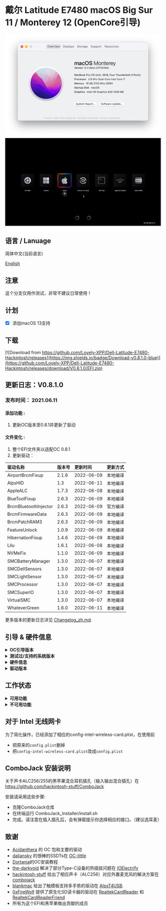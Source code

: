 # 戴尔 Latitude E7480 macOS Big Sur 11 / Monterey 12 (OpenCore引导)

<div style="align: center">
<img src="https://raw.githubusercontent.com/Lovely-XPP/Dell-Latitude-E7480-Hackintosh/main/demo/system_info.png">
</div>

<div style="align: center">
<img src="https://raw.githubusercontent.com/Lovely-XPP/Dell-Latitude-E7480-Hackintosh/main/demo/OC_info.png">
</div>

## 语言 / Lanuage
简体中文(当前语言)

[English](https://github.com/Lovely-XPP/Dell-Latitude-E7480-Hackintosh/blob/main/README.md)

## 注意
这个分支仅用作测试，非常不建议日常使用！

## 计划
- [x] 添加macOS 13支持


## 下载

[![Download from https://github.com/Lovely-XPP/Dell-Latitude-E7480-Hackintosh/releases](https://img.shields.io/badge/Download-v0.8.1.0-blue)](https://github.com/Lovely-XPP/Dell-Latitude-E7480-Hackintosh/releases/download/V0.8.1.0/EFI.zip)

## 更新日志：V0.8.1.0

### 发布时间： 2021.06.11

#### 添加功能 :

1. 更新OC版本至0.8.1并更新了驱动

#### 文件变化 :

1. 整个EFI文件夹以适配OC 0.8.1
2. 更新驱动：

| 驱动名称          | 版本号                       | 更新时间       | 更新方式              |
|:----------------|:-------------------------------------------|:---------------|:----------------|
|	AirportBrcmFixup	|	2.1.6	|	2022-06-09	|	本地编译	|
|	AlpsHID	|	1.3	|	2022-06-11	|	本地编译	|
|	AppleALC	|	1.7.3	|	2022-06-08	|	本地编译	|
|	BlueToolFixup	|	2.6.3	|	2022-06-09	|	本地编译	|
|	BrcmBluetoothInjector	|	2.6.3	|	2022-06-09	|	官方编译	|
|	BrcmFirmwareData	|	2.6.3	|	2022-06-09	|	本地编译	|
|	BrcmPatchRAM3	|	2.6.3	|	2022-06-09	|	本地编译	|
|	FeatureUnlock	|	1.0.9	|	2022-06-09	|	本地编译	|
|	HibernationFixup	|	1.4.6	|	2022-06-09	|	本地编译	|
|	Lilu	|	1.6.1	|	2022-06-08	|	本地编译	|
|	NVMeFix	|	1.1.0	|	2022-06-09	|	本地编译	|
|	SMCBatteryManager	|	1.3.0	|	2022-06-07	|	本地编译	|
|	SMCDellSensors	|	1.3.0	|	2022-06-07	|	本地编译	|
|	SMCLightSensor	|	1.3.0	|	2022-06-07	|	本地编译	|
|	SMCProcessor	|	1.3.0	|	2022-06-07	|	本地编译	|
|	SMCSuperIO	|	1.3.0	|	2022-06-07	|	本地编译	|
|	VirtualSMC	|	1.3.0	|	2022-06-07	|	本地编译	|
|	WhateverGreen	|	1.6.0	|	2022-06-11	|	本地编译	|

更多版本的更新日志详见 [Changelog_zh.md](https://github.com/Lovely-XPP/Dell-Latitude-E7480-Hackintosh/blob/main/Changelog_zh.md).

## 引导 & 硬件信息

<details>  
<summary><strong>OC引导版本</strong></summary>
</br>
OpenCore  0.7.8 / 0.7.9 / 0.8.0
</details>
<details>  
<summary><strong>测试过/支持的系统版本</strong></summary>
</br>
- Big Sur 11.0 - 11.7</br>
- Monterey 12.0 - 12.5.1 beta (我正在使用)</br>
</details>


<details>  
<summary><strong>硬件信息</strong></summary>
</br>

| Model           | Dell Latitude E7480                        |
|:----------------|:-------------------------------------------|
| 处理器           | Intel Core i7-7700U                        |
| 图形卡           | 集成显卡：Intel HD Graphics 620           |
| 内存条           | 8GB 2133MHz DDR4 * 2                       |
| 显示器           | 13" 2K (2560x1440) 触摸屏                   |
| 硬盘             | 闪迪 1T M.2 NVMe SSD                        |
| 无线网卡/蓝牙     | 博通 BCM94360Z4                        |
| 摄像头           | 1920x1080 FHD Webcam                       |
| 指纹读取          | 有但不适用于macOS                           |
| 声卡             | 瑞昱 ALC256                             |
| 键盘             | 背光键盘                           |
| 触摸板           | ALPS 触摸板                              |
| SD读卡器         | 瑞昱 RTS525A 读卡器        |

使用小贴士: 
* 对于苹果 macOS 12 Monterey, DW1820A网卡兼容性不那么好，主要是蓝牙驱动，导致隔空投送、接力等服务无法使用，于是换了张BCM9460Z4的网卡，目前无任何不兼容的问题！
* Monterey 12.3 （需要博通网卡）和 iPad OS 15.4 开始支持通用控制，亲测可用！
* 强烈建议在进入系统以后使用 [USBMap](https://github.com/corpnewt/USBMap) 工具进行USB定制！
* 如果你进行了硬件更改（比如网卡更换），同样也建议你使用 [USBMap](https://github.com/corpnewt/USBMap) 工具重新进行USB定制！
* 进入系统后，建议重新生成对应机型序列号（需要经过官网查询无效方可使用）！
* 不要开启查找我的Mac功能！
</details>

<details>  
<summary><strong>驱动版本</strong></summary>
</br>

| 驱动名称          | 版本号                       | 更新时间       | 更新方式              |
|:----------------|:-------------------------------------------|:---------------|:----------------|
|	AirportBrcmFixup	|	2.1.6	|	2022-06-09	|	本地编译	|
|	AirportItlwm	|	2.1.0	|	2021-12-10	|	本地编译	|
|	AirportItlwm	|	2.1.0	|	2021-12-10	|	本地编译	|
|	AlpsHID	|	1.3	|	2022-06-11	|	本地编译	|
|	AppleALC	|	1.7.3	|	2022-06-08	|	本地编译	|
|	BlueToolFixup	|	2.6.3	|	2022-06-09	|	本地编译	|
|	BrcmBluetoothInjector	|	2.6.3	|	2022-06-09	|	官方编译	|
|	BrcmFirmwareData	|	2.6.3	|	2022-06-09	|	本地编译	|
|	BrcmPatchRAM3	|	2.6.3	|	2022-06-09	|	本地编译	|
|	BrightnessKeys	|	1.0.3	|	2021-08-16	|	本地编译	|
|	CpuTscSync	|	1.0.8	|	2022-04-18	|	官方编译	|
|	ECEnabler	|	1.0.2	|	2021-10-27	|	本地编译	|
|	FeatureUnlock	|	1.0.9	|	2022-06-09	|	本地编译	|
|	HibernationFixup	|	1.4.6	|	2022-06-09	|	本地编译	|
|	IntelBluetoothFirmware	|	2.1.0	|	2021-12-10	|	本地编译	|
|	IntelBluetoothInjector	|	2.1.0	|	2021-12-10	|	本地编译	|
|	IntelMausi	|	1.0.8	|	2021-08-27	|	官方编译	|
|	Lilu	|	1.6.1	|	2022-06-08	|	本地编译	|
|	NVMeFix	|	1.1.0	|	2022-06-09	|	本地编译	|
|	RealtekCardReader	|	0.9.7	|	2022-02-23	|	本地编译	|
|	RealtekCardReaderFriend	|	1.0.2	|	2022-02-23	|	本地编译	|
|	RestrictEvents	|	1.0.7	|	2022-02-08	|	官方编译	|
|	SMCBatteryManager	|	1.3.0	|	2022-06-07	|	本地编译	|
|	SMCDellSensors	|	1.3.0	|	2022-06-07	|	本地编译	|
|	SMCLightSensor	|	1.3.0	|	2022-06-07	|	本地编译	|
|	SMCProcessor	|	1.3.0	|	2022-06-07	|	本地编译	|
|	SMCSuperIO	|	1.3.0	|	2022-06-07	|	本地编译	|
|	USBPorts	|	1.0	|	2021-10-30	|	USB 端口注入	|
|	VerbStub	|	1.0.4	|	2021-11-05	|	官方编译	|
|	VirtualSMC	|	1.3.0	|	2022-06-07	|	本地编译	|
|	Voodoo PS/2 Controller	|	2.2.8	|	2022-03-08	|	官方编译	|
|	VoodooI2C	|	2.6.5	|	2021-02-28	|	官方编译	|
|	VoodooI2CHID	|	1	|	2021-12-05	|	官方编译	|
|	WhateverGreen	|	1.6.0	|	2022-06-11	|	本地编译	|


</details>

## 工作状态

<details>  
<summary><strong>可用功能</strong></summary>
</br>

- [x] 显卡Intel HD 620 Graphics的正常驱动（包含双硬解码、GPU加速）
- [x] 所有的USB端口都正常工作
- [x] HDMI/Type-C 接口支持音频输出并支持热插拔 
- [x] 内置摄像头
- [x] Wifi（2.4GHz/5G）
- [x] 蓝牙
- [x] 关机/ 重启/ 睡眠/ 唤醒 （包含 Fn + insert 键睡眠和合盖睡眠）
- [x] 所有Fn键的功能 （需要关闭bios关于Fn键锁：bios -> POST Behavior -> Fn Lock Options）
- [x] 扬声器和耳机插孔
- [x] 外置麦克风和耳麦 （需要与[combojack](https://github.com/hackintosh-stuff/ComboJack)配合使用）
- [x] Intel 有线网络
- [x] 苹果商店和iCloud账户服务，不要开启查找我的Mac功能！
- [x] (不一定可用，和你的账户也有关系) iMessage 和 Facetime 
- [x] miniDP 和 HDMI （支持音频输入）
- [x] 键盘、触摸屏(触摸屏支持手势)、触摸板（触摸板支持多手势）
- [x] 隔空投送、接力、随航、隔空播放、通用控制（这些功能仅适用于博通网卡，且隔空播放仅限macOS 12，通用控制仅限macOS 12.3及以上）
- [x] SD读卡器

</details>

<details>  
<summary><strong>不可用功能</strong></summary>
</br>

暂时没有不可用功能

</details>

## 对于 Intel 无线网卡

为了简化操作，已经添加了相应的config-intel-wireless-card.plist，在使用前
* 把原来的`config.plist`删掉
* 把`config-intel-wireless-card.plist`改成`config.plist`


## ComboJack 安装说明

关于声卡ALC256/255的黑苹果混合耳机插孔（输入输出混合插孔）在 https://github.com/hackintosh-stuff/ComboJack

安装请采用这些步骤:
* 克隆ComboJack仓库
* 在终端运行 ComboJack_Installer/install.sh
* 完成。请注意在插入插孔后，会有弹窗提示你选择相应的接口。（建议选耳麦）

## 致谢
* [Acidanthera](https://github.com/Acidanthera) 的 OC 包和主要的驱动
* [daliansky](https://github.com/daliansky) 的很棒的SSDTs在 [OC-little](https://github.com/daliansky/OC-little)
* [Dortania](https://dortania.github.io/)的OC安装教程
* [the-darkvoid](https://github.com/the-darkvoid) 解决了部分Type-C设备的热插拔问题在 [IOElectrify](https://github.com/the-darkvoid/macOS-IOElectrify)
* [hackintosh-stuff](https://github.com/hackintosh-stuff) 给出了相应声卡（ALC256）对应外置麦克风的解决方案在 [combojack](https://github.com/hackintosh-stuff/ComboJack)
* [blankmac](https://github.com/blankmac) 给出了触摸板支持多手势的驱动在 [AlpsT4USB](https://github.com/blankmac/AlpsT4USB).
* [0xFireWolf](https://github.com/0xFireWolf) 提供了原生化SD读卡器的驱动在 [RealtekCardReader](https://github.com/0xFireWolf/RealtekCardReader) 和 [RealtekCardReaderFriend](https://github.com/0xFireWolf/RealtekCardReaderFriend)
* 所有为这个EFI和黑苹果做出贡献的成员

